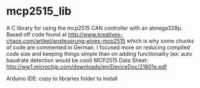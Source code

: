 # mcp2515_lib
A C library for using the mcp2515 CAN controller with an atmega328p.
Based off code found at http://www.kreatives-chaos.com/artikel/ansteuerung-eines-mcp2515 which is why some chunks of code are commented in German.
I focused more on reducing compiled code size and keeping things simple than on adding functionality (ex: auto baudrate detection would be cool)
MCP2515 Data Sheet: http://ww1.microchip.com/downloads/en/DeviceDoc/21801e.pdf


Arduino IDE: copy to libraries folder to install
